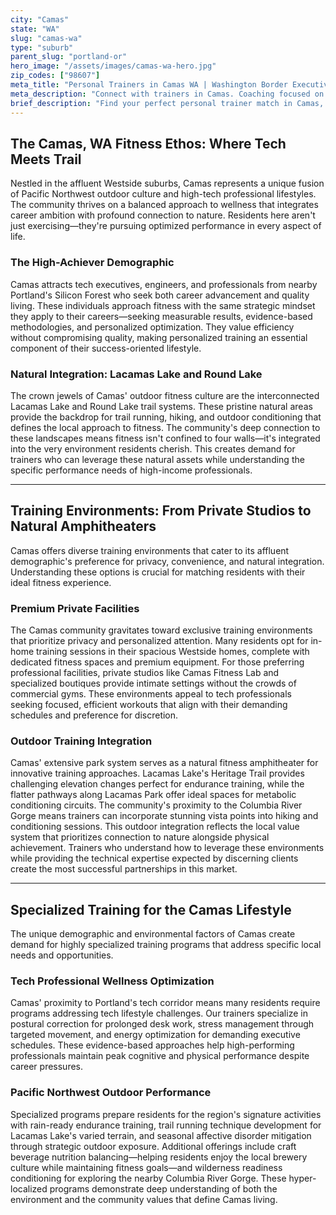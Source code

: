 ```yaml
---
city: "Camas"
state: "WA"
slug: "camas-wa"
type: "suburb"
parent_slug: "portland-or"
hero_image: "/assets/images/camas-wa-hero.jpg"
zip_codes: ["98607"]
meta_title: "Personal Trainers in Camas WA | Washington Border Executive Fitness"
meta_description: "Connect with trainers in Camas. Coaching focused on high-income Washington commuters, riverfront trails, and upscale community amenities."
brief_description: "Find your perfect personal trainer match in Camas, WA. Our elite service connects affluent Westside suburb residents with certified fitness professionals who understand your high-performance lifestyle. Whether you're a tech executive seeking postural correction, an outdoor enthusiast wanting trail-ready conditioning, or pursuing unique wellness goals, we match you with trainers specializing in private home sessions, premium local gyms, and the stunning natural landscapes of the Pacific Northwest. Stop wasting time with generic fitness solutions and discover a personalized training partnership that aligns with your Camas lifestyle and ambitious wellness objectives."
---
```

## The Camas, WA Fitness Ethos: Where Tech Meets Trail

Nestled in the affluent Westside suburbs, Camas represents a unique fusion of Pacific Northwest outdoor culture and high-tech professional lifestyles. The community thrives on a balanced approach to wellness that integrates career ambition with profound connection to nature. Residents here aren't just exercising—they're pursuing optimized performance in every aspect of life.

### The High-Achiever Demographic

Camas attracts tech executives, engineers, and professionals from nearby Portland's Silicon Forest who seek both career advancement and quality living. These individuals approach fitness with the same strategic mindset they apply to their careers—seeking measurable results, evidence-based methodologies, and personalized optimization. They value efficiency without compromising quality, making personalized training an essential component of their success-oriented lifestyle.

### Natural Integration: Lacamas Lake and Round Lake

The crown jewels of Camas' outdoor fitness culture are the interconnected Lacamas Lake and Round Lake trail systems. These pristine natural areas provide the backdrop for trail running, hiking, and outdoor conditioning that defines the local approach to fitness. The community's deep connection to these landscapes means fitness isn't confined to four walls—it's integrated into the very environment residents cherish. This creates demand for trainers who can leverage these natural assets while understanding the specific performance needs of high-income professionals.

---

## Training Environments: From Private Studios to Natural Amphitheaters

Camas offers diverse training environments that cater to its affluent demographic's preference for privacy, convenience, and natural integration. Understanding these options is crucial for matching residents with their ideal fitness experience.

### Premium Private Facilities

The Camas community gravitates toward exclusive training environments that prioritize privacy and personalized attention. Many residents opt for in-home training sessions in their spacious Westside homes, complete with dedicated fitness spaces and premium equipment. For those preferring professional facilities, private studios like Camas Fitness Lab and specialized boutiques provide intimate settings without the crowds of commercial gyms. These environments appeal to tech professionals seeking focused, efficient workouts that align with their demanding schedules and preference for discretion.

### Outdoor Training Integration

Camas' extensive park system serves as a natural fitness amphitheater for innovative training approaches. Lacamas Lake's Heritage Trail provides challenging elevation changes perfect for endurance training, while the flatter pathways along Lacamas Park offer ideal spaces for metabolic conditioning circuits. The community's proximity to the Columbia River Gorge means trainers can incorporate stunning vista points into hiking and conditioning sessions. This outdoor integration reflects the local value system that prioritizes connection to nature alongside physical achievement. Trainers who understand how to leverage these environments while providing the technical expertise expected by discerning clients create the most successful partnerships in this market.

---

## Specialized Training for the Camas Lifestyle

The unique demographic and environmental factors of Camas create demand for highly specialized training programs that address specific local needs and opportunities.

### Tech Professional Wellness Optimization

Camas' proximity to Portland's tech corridor means many residents require programs addressing tech lifestyle challenges. Our trainers specialize in postural correction for prolonged desk work, stress management through targeted movement, and energy optimization for demanding executive schedules. These evidence-based approaches help high-performing professionals maintain peak cognitive and physical performance despite career pressures.

### Pacific Northwest Outdoor Performance

Specialized programs prepare residents for the region's signature activities with rain-ready endurance training, trail running technique development for Lacamas Lake's varied terrain, and seasonal affective disorder mitigation through strategic outdoor exposure. Additional offerings include craft beverage nutrition balancing—helping residents enjoy the local brewery culture while maintaining fitness goals—and wilderness readiness conditioning for exploring the nearby Columbia River Gorge. These hyper-localized programs demonstrate deep understanding of both the environment and the community values that define Camas living.